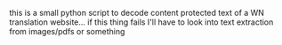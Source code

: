 this is a small python script to decode content protected text of a WN translation website... if this thing fails I'll have to look into text extraction from images/pdfs or something
